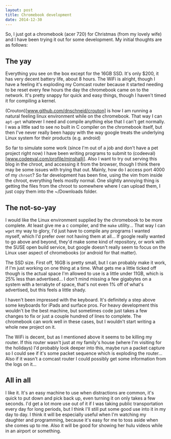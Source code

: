 ```yaml
---
layout: post
title: Chromebook development
date: 2014-12-30
---
```


So, I just got a chromebook (acer 720) for Christmas (from my lovely wife) and I have been
trying it out for some development. My initial thoughts are as follows:

## The yay
Everything you see on the box except for the 16GB SSD. It's only $200, it has very decent
battery life, about 8 hours. The WiFi is alright, though I have a feeling it's
exploding my Comcast router because it started needing to be reset every few hours the day
the chromebook came on to the network. It's pretty snappy for quick and easy things,
though I haven't timed it for compiling a kernel.

(Crouton)[www.github.com/dnschneid/crouton] is how I am running a natural feeling
linux environment while on the chromebook. That way I can `apt-get` whatever I need
and compile anything else that I can't get normally. I was a little sad to see no
built in C compiler on the chromebook itself, but then I've never really been happy
with the way google treats the underlying Linux system for their products (e.g. android)

So far to simulate some work (since I'm out of a job and don't have a pet project
right now) I have been writing programs to submit to (codeeval)[www.codeeval.com/profile/minshallj].
Also I want to try out serving this blog in the chroot, and accessing it from the browser,
though I think there may be some issues with trying that out. Mainly, how do I access port
4000 of my `chroot`? So far development has been fine, using the vim from inside the chroot,
everything feels mostly normal. One slightly annoying thing is getting the files from the chroot
to somewhere where I can upload them, I just copy them into the ~/Downloads folder.

## The not-so-yay
I would like the Linux environment supplied by the chromebook to be more complete. At least
give me a c compiler, and the `make` utility... That way I can `wget` my way to glory,
I'd just have to compile any programs I wanted myself, which I'd prefer over not having
them at all... If google really wanted to go above and beyond, they'd make some kind of
repository, or work with the SUSE open build service, but google doesn't really seem
to focus on the Linux user aspect of chromebooks (or android for that matter).

The SSD size. First off, 16GB is pretty small, but I can probably make it work, if
I'm just working on one thing at a time. What gets me a little ticked off though is the actual
space I'm allowed to use is a little under 11GB, which is 25% less than advertised... I
don't mind missing a few gigabytes on a system with a terrabyte of space, that's not even
1% off of what's advertised, but this feels a little shady.

I haven't been impressed with the keyboard. It's definitely a step above some keyboards
for iPads and surface pros. For heavy development this wouldn't be the best machine, but
sometimes code just takes a few changes to fix or just a couple hundred of lines to complete.
The chromebook can work well in these cases, but I wouldn't start writing a whole new project
on it.

The WiFi is decent, but as I mentioned above it seems to be killing my router. If
this router wasn't just at my family's house (where I'm visiting for the holidays)
I'd probably look deeper into this, maybe run a packet capture so I could see if it's
some packet sequence which is exploding the router... Also if it wasn't a comcast router
I could possibly get some information from the logs on it...

## All in all
I like it. It's an easy machine to use when distractions are common, it's quick
to put down and pick back up, even turning it on only takes a few seconds. I'd
get a lot more use out of it if I was taking public transportation every day for
long periods, but I think I'll still put some good use into it in my day to day.
I think it will be especially useful when I'm watching my daughter and programming,
because it's easy for me to toss aside when she comes up to me. Also it will be good
for showing her hulu videos while in an airport or something.
